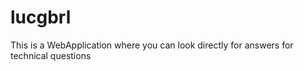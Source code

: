 # lucgbrl
This is a WebApplication where you can look directly for  answers for technical questions
